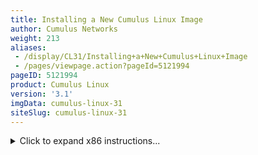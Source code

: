 ```yaml
---
title: Installing a New Cumulus Linux Image
author: Cumulus Networks
weight: 213
aliases:
 - /display/CL31/Installing+a+New+Cumulus+Linux+Image
 - /pages/viewpage.action?pageId=5121994
pageID: 5121994
product: Cumulus Linux
version: '3.1'
imgData: cumulus-linux-31
siteSlug: cumulus-linux-31
---
```

<details>

Before you install Cumulus Linux, the switch can be in two different
states:

  - The switch has no image on it (so the switch is only running
    [ONIE](http://www.onie.org/)) or you desire or require a clean
    installation. In this case, you can install Cumulus Linux in one of
    the following ways, using:
    
      - [DHCP/a Web server with DHCP
        options](#src-5121994_InstallingaNewCumulusLinuxImage-dhcp_options)
    
      - [DHCP/a Web server without DHCP
        options](#src-5121994_InstallingaNewCumulusLinuxImage-dhcp_noopts)
    
      - [A Web server with no
        DHCP](#src-5121994_InstallingaNewCumulusLinuxImage-web_nodhcp)
    
      - [FTP or TFTP without a Web
        server](#src-5121994_InstallingaNewCumulusLinuxImage-ftp)
    
      - [Local file
        installation](#src-5121994_InstallingaNewCumulusLinuxImage-local)
    
      - [USB](#src-5121994_InstallingaNewCumulusLinuxImage-usb)

  - The switch already has Cumulus Linux installed on it, so you only
    need to [upgrade
    it](/version/cumulus-linux-31/Installation-Upgrading-and-Package-Management/Managing-Cumulus-Linux-Disk-Images/Upgrading-Cumulus-Linux)

{{%notice tip%}}

[ONIE](http://www.onie.org/) is an open source project, equivalent to
PXE on servers, that enables the installation of network operating
systems (NOS) on bare metal switches.

{{%/notice%}}

## Understanding these Examples

The sections in this chapter are ordered from the most repeatable to the
least repeatable methods. For instance, DHCP can scale to hundreds of
switch installs with zero manual input, compared to something like USB
installs. Installing via USB is fine for a single switch here and there
but is not scalable.

  - You can name your Cumulus Linux installer binary using any of the
    [ONIE naming schemes mentioned
    here](http://opencomputeproject.github.io/onie/design-spec/discovery.html#default-file-name-search-order).

  - In the examples below, \[PLATFORM\] can be any supported Cumulus
    Linux platform, such as *x86\_64*, or *arm*.

## Installing via a DHCP/Web Server Method with DHCP Options

Installing Cumulus Linux in this manner is as simple as setting up a
DHCP/Web server on your laptop and connecting the eth0 management port
of the switch to your laptop.

Once you connect the cable, the installation proceeds as follows:

1.  The bare metal switch boots up and asks for an address (DHCP
    request).

2.  The DHCP server acknowledges and responds with DHCP option 114 and
    the location of the installation image.

3.  ONIE downloads the Cumulus Linux binary, installs and reboots.

4.  Success\! You are now running Cumulus Linux.
    
    {{% imgOld 0 %}}

{{%notice note%}}

The most common method is for you to send DHCP option 114 with the
entire URL to the Web server (this could be the same system). However,
there are many other ways to use DHCP even if you don't have full
control over DHCP. [See the ONIE user
guide](https://opencomputeproject.github.io/onie/design-spec/discovery.html#partial-installer-urls)
for help.

{{%/notice%}}

Here's an example DHCP configuration with an [ISC DHCP
server](http://www.isc.org/downloads/dhcp/):

    subnet 172.0.24.0 netmask 255.255.255.0 {
      range 172.0.24.20 172.0.24.200;
      option default-url = "http://172.0.24.14/onie-installer-[PLATFORM]";
    }

Here's an example DHCP configuration with
[dnsmasq](http://www.thekelleys.org.uk/dnsmasq/doc.html) (static address
assignment):

    dhcp-host=sw4,192.168.100.14,6c:64:1a:00:03:ba,set:sw4
    dhcp-option=tag:sw4,114,"http://roz.rtplab.test/onie-installer-[PLATFORM]"

Don't have a Web server? There is a [free Apache
example](https://www.apachefriends.org/index.html) you can utilize.

## Installing via a DHCP/Web Server Method without DHCP Options

If you have a laptop on same network and the switch can pull DHCP from
the corporate network, but you cannot modify DHCP options (maybe it's
controlled by another team), do the following:

1.  Place the Cumulus Linux binary in a directory on the Web server.

2.  Run the `onie-nos-install` command manually, since DHCP options
    can't be modified:
    
        ONIE:/ #onie-nos-install http://10.0.1.251/path/to/cumulus-install-[PLATFORM].bin

## Installing via a Web Server with no DHCP

Use the following method if your laptop is on the same network as the
switch eth0 interface but no DHCP server is available.

One thing to note is ONIE is in [*discovery
mode*](http://opencomputeproject.github.io/onie/design-spec/discovery.html#installer-discovery-methods),
so if you are setting a static IPv4 address for the eth0 management
port, you need to disable discovery mode or else ONIE may get confused.

1.  To disable discovery mode, run:
    
        onie# onie-discovery-stop
    
    or, on older ONIE versions if that command isn't supported:
    
        onie# /etc/init.d/discover.sh stop

2.  Assign a static address to eth0 via ONIE (using `ip addr add`):
    
        ONIE:/ #ip addr add 10.0.1.252/24 dev eth0

3.  Place the Cumulus Linux installer image in a directory on your Web
    server.

4.  Run the `onie-nos-install` command manually since there are no DHCP
    options:
    
        ONIE:/ #onie-nos-install http://10.0.1.251/path/to/cumulus-install-[PLATFORM].bin

## Installing via FTP or TFTP without a Web Server

1.  Set up DHCP or static addressing for eth0, as in the examples above.

2.  If you are utilizing static addressing, disable ONIE discovery mode.

3.  Place the Cumulus Linux installer image into a TFTP or FTP
    directory.

4.  If you are not utilizing DHCP options, run one of the following
    commands (`tftp` for TFTP or `ftp` for FTP):
    
        ONIE# onie-nos-install ftp://local-ftp-server/cumulus-install-[PLATFORM].bin
         
        ONIE# onie-nos-install tftp://local-tftp-server/cumulus-install-[PLATFORM].bin

## Installing via a Local File

1.  Set up DHCP or static addressing for eth0, as in the examples above.

2.  If you are utilizing static addressing, disable ONIE discovery mode.

3.  Use [scp](http://en.wikipedia.org/wiki/Secure_copy) to copy the
    Cumulus Linux binary to the switch.
    
    {{%notice tip%}}
    
    Windows users can use [WinScp](http://winscp.net/eng/index.php).
    
    {{%/notice%}}

4.  Run the following command:
    
        ONIE# onie-nos-install /path/to/local/file/cumulus-install-[PLATFORM].bin

## Installing via USB

Following the steps below produces a clean installation of Cumulus
Linux. This wipes out all pre-existing configuration files that may be
present on the switch. Instructions are offered for x86 and ARM
platforms, and also cover the installation of a license after the
software installation.

{{%notice note%}}

Make sure to [back
up](/version/cumulus-linux-31/Installation-Upgrading-and-Package-Management/Managing-Cumulus-Linux-Disk-Images/Upgrading-Cumulus-Linux)
any important configuration files that you may need to restore the
configuration of your switch after the installation finishes.

{{%/notice%}}

### Preparing for USB Installation

1.  Download the appropriate Cumulus Linux image for your x86 or ARM
    platform from the [Cumulus Networks Downloads
    page](http://cumulusnetworks.com/downloads/).

2.  
    
    <details>
    
    Prepare your flash drive by formatting in one of the supported
    formats: FAT32, vFAT or EXT2.
    
    <summary>Optional: Preparing a USB Drive inside Cumulus Linux
    </summary>
    
    <table>
    <colgroup>
    <col style="width: 100%" />
    </colgroup>
    <tbody>
    <tr class="odd">
    <td><p>{{%notice warning%}}</p>
    <p>It is possible that you could severely damage your system with the following utilities, so please use caution when performing the actions below!</p>
    <p>{{%/notice%}}</p>
    <ol>
    <li><p>Insert your flash drive into the USB port on the switch running Cumulus Linux and log in to the switch.</p></li>
    <li><p>Determine and note at which device your flash drive can be found by using output from <code>cat /proc/partitions</code> and <code>sudo fdisk -l [device]</code>. For example, <code>sudo fdisk -l /dev/sdb</code>.</p>
    <p>{{%notice warning%}}</p>
    <p>These instructions assume your USB drive is the <code>/dev/sdb</code> device, which is typical if the USB stick was inserted after the machine was already booted. However, if the USB stick was plugged in during the boot process, it is possible the device could be <code>/dev/sda</code>. Make sure to modify the commands below to use the proper device for your USB drive!</p>
    <p>{{%/notice%}}</p></li>
    <li><p>Create a new partition table on the device:</p>
    <pre><code>sudo parted /dev/sdb mklabel msdos</code></pre>
    <p>{{%notice note%}}</p>
    <p>The <code>parted</code> utility should already be installed. However, if it is not, install it with: <code>sudo apt-get install parted</code></p>
    <p>{{%/notice%}}</p></li>
    <li><p>Create a new partition on the device:</p>
    <pre><code>sudo parted /dev/sdb -a optimal mkpart primary 0% 100%</code></pre></li>
    <li><p>Format the partition to your filesystem of choice using ONE of the examples below:</p>
    <pre><code>sudo mkfs.ext2 /dev/sdb1
    sudo mkfs.msdos -F 32 /dev/sdb1
    sudo mkfs.vfat /dev/sdb1</code></pre>
    <p>{{%notice note%}}</p>
    <p>To use <code>mkfs.msdos</code> or <code>mkfs.vfat</code>, you need to install the <code>dosfstools</code> package from the <a href="http://docs.cumulusnetworks.com/display/CL31/Adding+and+Updating+Packages#AddingandUpdatingPackages-AddingPackagesfromAnotherRepository" class="external-link">Debian software repositories</a> (step 3 here shows you how to add repositories from Debian), as they are not included by default.</p>
    <p>{{%/notice%}}</p></li>
    <li><p>To continue installing Cumulus Linux, mount the USB drive in order to move files to it.</p>
    <pre><code>sudo mkdir /mnt/usb
    sudo mount /dev/sdb1 /mnt/usb</code></pre></li>
    </ol></td>
    </tr>
    </tbody>
    </table>
    
    </details>

3.  Copy the image and license files over to the flash drive and rename
    the image file to:
    
      - `onie-installer-x86_64`, if installing on an x86 platform
    
      - `onie-installer-arm`, if installing on an ARM platform
    
    {{%notice note%}}
    
    You can also use any of the [ONIE naming schemes mentioned
    here](http://opencomputeproject.github.io/onie/design-spec/discovery.html#default-file-name-search-order).
    
    {{%/notice%}}
    
    {{%notice warning%}}
    
    When using a Mac or Windows computer to rename the installation file
    the file extension may still be present. Make sure to remove the
    file extension otherwise ONIE will not be able to detect the file\!
    
    {{%/notice%}}

4.  Insert the USB stick into the switch, then continue with the
    appropriate instructions below for your x86 or ARM platform.

### Instructions for x86 Platforms

<summary>Click to expand x86 instructions... </summary>

1.  Prepare the switch for installation:
    
      - If the switch is offline, connect to the console and power on
        the switch.
    
      - If the switch is already online in Cumulus Linux, connect to the
        console and reboot the switch into the ONIE environment with the
        `sudo onie-select -i` command, followed by `sudo reboot`. Then
        skip to step 4 below.
    
      - If the switch is already online in ONIE, use the `reboot`
        command.
    
    {{%notice note%}}
    
    SSH sessions to the switch get dropped after this step. To complete
    the remaining instructions, connect to the console of the switch.
    Cumulus Linux switches display their boot process to the console, so
    you need to monitor the console specifically to complete the next
    step.
    
    {{%/notice%}}

2.  Monitor the console and select the ONIE option from the first GRUB
    screen shown below.
    
    {{% imgOld 1 %}}

3.  Cumulus Linux on x86 uses GRUB chainloading to present a second GRUB
    menu specific to the ONIE partition. No action is necessary in this
    menu to select the default option *ONIE: Install OS*.
    
    {{% imgOld 2 %}}

4.  At this point, the USB drive should be automatically recognized and
    mounted. The image file should be located and automatic installation
    of Cumulus Linux should begin. Here is some sample output:
    
        ONIE: OS Install Mode  ...
         
        Version : quanta_common_rangeley-2014.05.05-6919d98-201410171013
        Build  Date: 2014-10-17T10:13+0800
        Info: Mounting kernel filesystems...  done.
        Info: Mounting LABEL=ONIE-BOOT on /mnt/onie-boot  ...
        initializing eth0...
        scsi 6:0:0:0: Direct-Access  SanDisk Cruzer Facet 1.26 PQ: 0 ANSI: 6
        sd 6:0:0:0: [sdb] 31266816 512-byte logical blocks: (16.0 GB/14.9 GiB)
        sd 6:0:0:0: [sdb] Write Protect is off
        sd 6:0:0:0: [sdb] Write cache: disabled, read cache: enabled, doesn't support DPO or FUA
        sd 6:0:0:0: [sdb] Attached SCSI disk
         
        <...snip...>
         
        ONIE:  Executing installer: file://dev/sdb1/onie-installer-x86_64
        Verifying image checksum ... OK.
        Preparing image archive ... OK.
        Dumping image info...
        Control File Contents
        =====================
        Description: Cumulus  Linux
        OS-Release:  3.0.0-3b46bef-201509041633-build
        Architecture: amd64
        Date:  Fri, 27 May 2016 17:10:30 -0700
        Installer-Version:  1.2
        Platforms: accton_as5712_54x accton_as6712_32x  mlx_sx1400_i73612 dell_s6000_s1220 dell_s4000_c2338 dell_s3000_c2338  cel_redstone_xp cel_smallstone_xp cel_pebble quanta_panther  quanta_ly8_rangeley quanta_ly6_rangeley quanta_ly9_rangeley  
        Homepage: http://www.cumulusnetworks.com/

5.  After installation completes, the switch automatically reboots into
    the newly installed instance of Cumulus Linux.

6.  Determine and note at which device your flash drive can be found by
    using output from `cat /proc/partitions` and `sudo fdisk -l
    [device]`. For example, `sudo fdisk -l /dev/sdb`.
    
    {{%notice warning%}}
    
    These instructions assume your USB drive is the `/dev/sdb` device,
    which is typical if the USB stick was inserted after the machine was
    already booted. However, if the USB stick was plugged in during the
    boot process, it is possible the device could be `/dev/sda`. Make
    sure to modify the commands below to use the proper device for your
    USB drive\!
    
    {{%/notice%}}

7.  Create a mount point to mount the USB drive to:
    
    ``` 
     sudo mkdir /mnt/mountpoint
    ```

8.  Mount the USB drive to the newly created mount point:
    
    ``` 
     sudo mount /dev/sdb1 /mnt/mountpoint
    ```

9.  Install your license file with the `cl-license` command:
    
    ``` 
     sudo cl-license -i /mnt/mountpoint/license.txt
    ```

10. Check that your license is installed with the `cl-license` command.

11. Reboot the switch to utilize the new license.
    
    ``` 
     sudo reboot
    ```

### Instructions for ARM Platforms

<summary>Click to expand ARM instructions... </summary>

1.  Prepare the switch for installation:
    
      - If the switch is offline, connect to the console and power on
        the switch.
    
      - If the switch is already online in Cumulus Linux, connect to the
        console and reboot the switch into the ONIE environment with the
        `sudo onie-select -i` command, followed by `sudo reboot`. Then
        skip to step 4 below.
    
      - If the switch is already online in ONIE, use the `reboot`
        command.
    
    {{%notice note%}}
    
    SSH sessions to the switch get dropped after this step. To complete
    the remaining instructions, connect to the console of the switch.
    Cumulus Linux switches display their boot process to the console, so
    you need to monitor the console specifically to complete the next
    step.
    
    {{%/notice%}}

2.  Interrupt the normal boot process before the countdown (shown below)
    completes. Press any key to stop the autobooting.
    
        U-Boot 2013.01-00016-gddbf4a9-dirty (Feb 14 2014 - 16:30:46) Accton: 1.4.0.5
         
        CPU0: P2020, Version: 2.1, (0x80e20021)
        Core: E500, Version: 5.1, (0x80211051)
        Clock Configuration:
         CPU0:1200 MHz, CPU1:1200 MHz, 
         CCB:600 MHz,
         DDR:400 MHz (800 MT/s data rate) (Asynchronous), LBC:37.500 MHz
        L1: D-cache 32 kB enabled
         I-cache 32 kB enabled
         
        <...snip…>
         
        USB: USB2513 hub OK
        Hit any key to stop autoboot: 0

3.  A command prompt appears, so you can run commands. Execute the
    following command:
    
        run onie_bootcmd

4.  At this point the USB drive should be automatically recognized and
    mounted. The image file should be located and automatic installation
    of Cumulus Linux should begin. Here is some sample output:
    
        Loading Open Network Install Environment …
        Platform: arm-as4610_54p-r0
        Version : 1.6.1.3
        WARNING: adjusting available memory to 30000000
        ## Booting kernel from Legacy Image at ec040000 …
           Image Name:   as6701_32x.1.6.1.3
           Image Type:   ARM Linux Multi-File Image (gzip compressed)
           Data Size:    4456555 Bytes = 4.3 MiB
           Load Address: 00000000
           Entry Point:  00000000
           Contents:
              Image 0: 3738543 Bytes = 3.6 MiB
              Image 1: 706440 Bytes = 689.9 KiB
              Image 2: 11555 Bytes = 11.3 KiB
           Verifying Checksum ... OK
        ## Loading init Ramdisk from multi component Legacy Image at ec040000 …
        ## Flattened Device Tree from multi component Image at EC040000
           Booting using the fdt at 0xec47d388
           Uncompressing Multi-File Image ... OK
           Loading Ramdisk to 2ff53000, end 2ffff788 ... OK
           Loading Device Tree to 03ffa000, end 03fffd22 ... OK
         
        <...snip...>
         
        ONIE: Starting ONIE Service Discovery
        ONIE: Executing installer: file://dev/sdb1/onie-installer-arm
        Verifying image checksum ... OK.
        Preparing image archive ... OK.
        Dumping image info…
        Control File Contents
        =====================
        Description: Cumulus Linux
        OS-Release: 3.0.0-3b46bef-201509041633-build
        Architecture: arm
        Date: Fri, 27 May 2016 17:08:35 -0700
        Installer-Version: 1.2
        Platforms: accton_as4600_54t, accton_as6701_32x, accton_5652, accton_as5610_52x, dni_6448, dni_7448, dni_c7448n, cel_kennisis, cel_redstone, cel_smallstone, cumulus_p2020, quanta_lb9, quanta_ly2, quanta_ly2r, quanta_ly6_p2020
        Homepage: http://www.cumulusnetworks.com/

5.  After installation completes, the switch automatically reboots into
    the newly installed instance of Cumulus Linux.

6.  Determine and note at which device your flash drive can be found by
    using output from `cat /proc/partitions` and `sudo fdisk -l
    [device]`. For example, `sudo fdisk -l /dev/sdb`.
    
    {{%notice warning%}}
    
    These instructions assume your USB drive is the `/dev/sdb` device,
    which is typical if the USB stick was inserted after the machine was
    already booted. However, if the USB stick was plugged in during the
    boot process, it is possible the device could be `/dev/sda`. Make
    sure to modify the commands below to use the proper device for your
    USB drive\!
    
    {{%/notice%}}

7.  Create a mount point to mount the USB drive to:
    
    ``` 
     sudo mkdir /mnt/mountpoint
    ```

8.  Mount the USB drive to the newly created mount point:
    
    ``` 
     sudo mount /dev/sdb1 /mnt/mountpoint
    ```

9.  Install your license file with the `cl-license` command:
    
    ``` 
     sudo cl-license -i /mnt/mountpoint/license.txt
    ```

10. Check that your license is installed with the `cl-license` command.

11. Reboot the switch to utilize the new license.
    
    ``` 
     sudo reboot
    ```

## Installing a New Image when Cumulus Linux Is already Installed

Follow these upgrade steps for both major and minor releases, where:

  - A major release upgrade is 2.X.X to 3.X.X (e.g. 1.5.1 to 2.5.0)

  - A minor release upgrade is X.2.X to X.3.X (e.g. 2.2.0 to 2.5.5)

For more information, see [Upgrading Cumulus
Linux](/version/cumulus-linux-31/Installation-Upgrading-and-Package-Management/Managing-Cumulus-Linux-Disk-Images/Upgrading-Cumulus-Linux).

<article id="html-search-results" class="ht-content" style="display: none;">

</article>

<footer id="ht-footer">

</footer>

</details>
